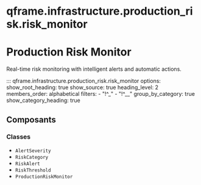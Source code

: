 # qframe.infrastructure.production_risk.risk_monitor


Production Risk Monitor
======================

Real-time risk monitoring with intelligent alerts and automatic actions.


::: qframe.infrastructure.production_risk.risk_monitor
    options:
      show_root_heading: true
      show_source: true
      heading_level: 2
      members_order: alphabetical
      filters:
        - "!^_"
        - "!^__"
      group_by_category: true
      show_category_heading: true

## Composants

### Classes

- `AlertSeverity`
- `RiskCategory`
- `RiskAlert`
- `RiskThreshold`
- `ProductionRiskMonitor`

